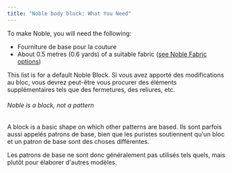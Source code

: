 ```yaml
---
title: "Noble body block: What You Need"
---
```


To make Noble, you will need the following:

- Fourniture de base pour la couture
- About 0.5 metres (0.6 yards) of a suitable fabric ([see Noble Fabric options](/docs/patterns/noble/fabric/))

This list is for a default Noble Block. Si vous avez apporté des modifications au bloc, vous devrez peut-être vous procurer des éléments supplémentaires tels que des fermetures, des reliures, etc.

<Note>

###### Noble is a block, not a pattern

A block is a basic shape on which other patterns are based.
Ils sont parfois aussi appelés patrons de base, bien que les puristes soutiennent qu'un bloc et un patron de base sont des choses différentes.

Les patrons de base ne sont donc généralement pas utilisés tels quels, mais plutôt pour élaborer d'autres modèles.

</Note>

